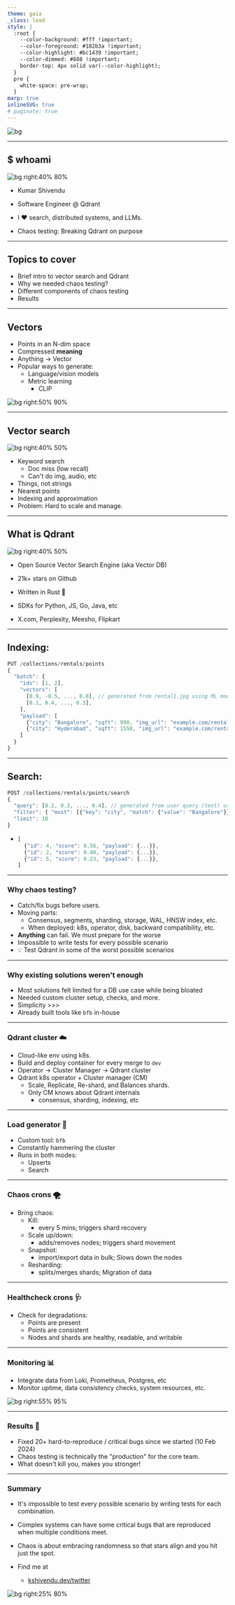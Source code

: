 ```yaml
---
theme: gaia
_class: lead
style: |
  :root {
    --color-background: #fff !important;
    --color-foreground: #182b3a !important;
    --color-highlight: #bc1439 !important;
    --color-dimmed: #888 !important;
    border-top: 4px solid var(--color-highlight);
  }
  pre {
    white-space: pre-wrap;
  }
marp: true
inlineSVG: true
# paginate: true
---
```


![bg](imgs/hero.png)

---

## $ whoami

![bg right:40% 80%](../static/shivendu.jpg)

* Kumar Shivendu

* Software Engineer @ Qdrant

* I ❤️ search, distributed systems, and LLMs.

* Chaos testing: Breaking Qdrant on purpose

<!-- * RAG = Retreival Augment Generation -->
---

## Topics to cover

* Brief intro to vector search and Qdrant
* Why we needed chaos testing?
* Different components of chaos testing
* Results

---

## Vectors

* Points in an N-dim space
* Compressed **meaning**
* Anything -> Vector
* Popular ways to generate:
  * Language/vision models
  * Metric learning
    * CLIP

![bg right:50% 90%](../static/clip-model.png)

---

## Vector search

![bg right:40% 50%](../static/lens-reverse-image.png)

* Keyword search
  * Doc miss (low recall)
  * Can't do img, audio, etc
* Things, not strings
* Nearest points
* Indexing and approximation
* Problem: Hard to scale and manage.

<!-- Image showing vector search -->
---

## What is **Qdrant**

![bg right:40% 50%](../static/qdrant.png)

* Open Source Vector Search Engine (aka Vector DB)

* 21k+ stars on Github

* Written in Rust 🦀

* SDKs for Python, JS, Go, Java, etc

* X.com, Perplexity, Meesho, Flipkart

---

## Indexing:

```js
PUT /collections/rentals/points
{
  "batch": {
    "ids": [1, 2],
    "vectors": [
      [0.9, -0.5, ..., 0.0], // generated from rental1.jpg using ML model
      [0.1, 0.4, ..., 0.3],
    ],
    "payload": [
      {"city": "Bangalore", "sqft": 990, "img_url": "example.com/rental1.jpg", "tags": ["..."]},
      {"city": "Hyderabad", "sqft": 1550, "img_url": "example.com/rental2.jpg", "description": "..."},
    ]
  }
}
```

---

## Search:

```js
POST /collections/rentals/points/search
{
  "query": [0.2, 0.3, ..., 0.4], // generated from user query (text) using same model
  "filter": { "must": [{"key": "city", "match": {"value": "Bangalore"}}] },
  "limit": 10
}
```

* ```js
  [
    {"id": 4, "score": 0.56, "payload": {...}},
    {"id": 2, "score": 0.40, "payload": {...}},
    {"id": 5, "score": 0.23, "payload": {...}},
  ]
  ```

<!-- ---
### What kind of tests we run already?

- Unit tests
- Integration tests
- Misc.
    - Storage compatibility
    - API
    -
- Crasher
- Most of these tests run on linux, mac, and windows -->

---

### Why chaos testing?

* Catch/fix bugs before users.
* Moving parts:
    * Consensus, segments,  sharding, storage, WAL, HNSW index, etc.
    * When deployed: k8s, operator, disk, backward compatibility, etc.
* **Anything** can fail. We must prepare for the worse
* Impossible to write tests for every possible scenario
* 💡 Test Qdrant in some of the worst possible scenarios

---

### Why existing solutions weren't enough

* Most solutions felt limited for a DB use case while being bloated
* Needed custom cluster setup, checks, and more.
* Simplicity >>>
* Already built tools like `bfb` in-house

---

### Qdrant cluster ☁️

* Cloud-like env using k8s.
* Build and deploy container for every merge to `dev`
* Operator -> Cluster Manager -> Qdrant cluster
* Qdrant k8s operator + Cluster manager (CM)
    * Scale, Replicate, Re-shard, and Balances shards.
    * Only CM knows about Qdrant internals
        * consensus, sharding, indexing, etc

---

### Load generator 🔨

* Custom tool: `bfb`
* Constantly hammering the cluster
* Runs in both modes:
    * Upserts
    * Search

---

### Chaos crons 🌪️

* Bring chaos:
    * Kill:
        * every 5 mins; triggers shard recovery
    * Scale up/down:
        * adds/removes nodes; triggers shard movement
    * Snapshot:
        * import/export data in bulk; Slows down the nodes
    * Resharding:
        * splits/merges shards; Migration of data

---

### Healthcheck crons 🩺

*  Check for degradations:
    * Points are present
    * Points are consistent
    * Nodes and shards are healthy, readable, and writable

---

### Monitoring 📊

* Integrate data from Loki, Prometheus, Postgres, etc
* Monitor uptime, data consistency checks, system resources, etc.

![bg right:55% 95%](./imgs/chaos-testing.png)

---

### Results 🚀

* Fixed 20+ hard-to-reproduce / critical bugs since we started (10 Feb 2024)
* Chaos testing is technically the "production" for the core team.
* What doesn't kill you, makes you stronger!
<!-- * If Qdrant thrives here, it's very much ready for the real world! -->

---


### Summary

* It's impossible to test every possible scenario by writing tests for each combination.
* Complex systems can have some critical bugs that are reproduced when multiple conditions meet.
* Chaos is about embracing randomness so that stars align and you hit just the spot.

* Find me at
  * [kshivendu.dev/twitter](kshivendu.dev/twitter)

![bg right:25% 80%](../static/linkedin-qr.png)

<!--
Further reading:
- https://medium.com/llamaindex-blog/boosting-rag-picking-the-best-embedding-reranker-models-42d079022e83
- https://www.rungalileo.io/blog/mastering-rag-how-to-select-a-reranking-model
-->
